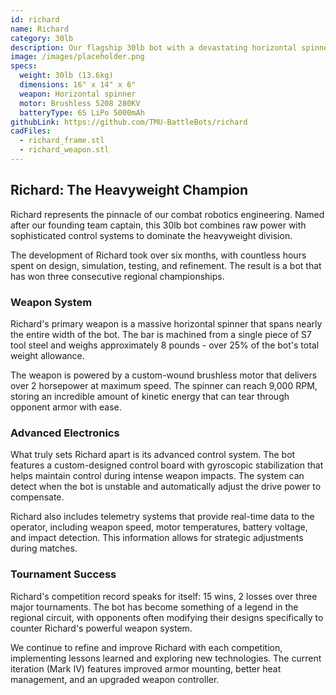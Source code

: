 ```yaml
---
id: richard
name: Richard
category: 30lb
description: Our flagship 30lb bot with a devastating horizontal spinner and advanced control systems.
image: /images/placeholder.png
specs:
  weight: 30lb (13.6kg)
  dimensions: 16" x 14" x 6"
  weapon: Horizontal spinner
  motor: Brushless 5208 280KV
  batteryType: 6S LiPo 5000mAh
githubLink: https://github.com/TMU-BattleBots/richard
cadFiles:
  - richard_frame.stl
  - richard_weapon.stl
---
```


## Richard: The Heavyweight Champion

Richard represents the pinnacle of our combat robotics engineering. Named after our founding team captain, this 30lb bot combines raw power with sophisticated control systems to dominate the heavyweight division.

The development of Richard took over six months, with countless hours spent on design, simulation, testing, and refinement. The result is a bot that has won three consecutive regional championships.

### Weapon System

Richard's primary weapon is a massive horizontal spinner that spans nearly the entire width of the bot. The bar is machined from a single piece of S7 tool steel and weighs approximately 8 pounds - over 25% of the bot's total weight allowance.

The weapon is powered by a custom-wound brushless motor that delivers over 2 horsepower at maximum speed. The spinner can reach 9,000 RPM, storing an incredible amount of kinetic energy that can tear through opponent armor with ease.

### Advanced Electronics

What truly sets Richard apart is its advanced control system. The bot features a custom-designed control board with gyroscopic stabilization that helps maintain control during intense weapon impacts. The system can detect when the bot is unstable and automatically adjust the drive power to compensate.

Richard also includes telemetry systems that provide real-time data to the operator, including weapon speed, motor temperatures, battery voltage, and impact detection. This information allows for strategic adjustments during matches.

### Tournament Success

Richard's competition record speaks for itself: 15 wins, 2 losses over three major tournaments. The bot has become something of a legend in the regional circuit, with opponents often modifying their designs specifically to counter Richard's powerful weapon system.

We continue to refine and improve Richard with each competition, implementing lessons learned and exploring new technologies. The current iteration (Mark IV) features improved armor mounting, better heat management, and an upgraded weapon controller.
